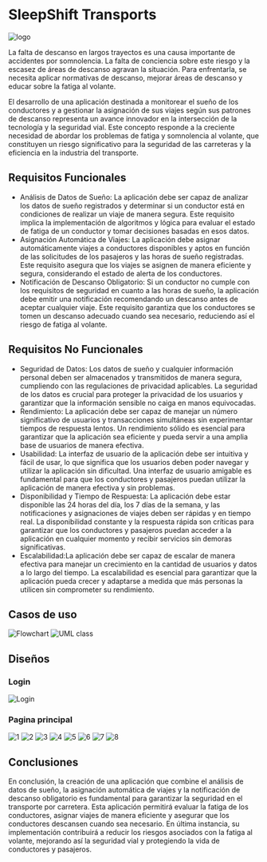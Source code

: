
# SleepShift Transports

![logo](https://github.com/CarlosCorralesY/Construccion_SleepShift_Transports/assets/90006714/6798ac6f-e8b4-42f4-a5df-3a5c5fe6d3f9)


La falta de descanso en largos trayectos es una causa importante de accidentes por somnolencia. La falta de conciencia sobre este riesgo y la escasez de áreas de descanso agravan la situación. Para enfrentarla, se necesita aplicar normativas de descanso, mejorar áreas de descanso y educar sobre la fatiga al volante.

El desarrollo de una aplicación destinada a monitorear el sueño de los conductores y a gestionar la asignación de sus viajes según sus patrones de descanso representa un avance innovador en la intersección de la tecnología y la seguridad vial. Este concepto responde a la creciente necesidad de abordar los problemas de fatiga y somnolencia al volante, que constituyen un riesgo significativo para la seguridad de las carreteras y la eficiencia en la industria del transporte.

## Requisitos Funcionales
- Análisis de Datos de Sueño: La aplicación debe ser capaz de analizar los datos de sueño registrados y determinar si un conductor está en condiciones de realizar un viaje de manera segura. Este requisito implica la implementación de algoritmos y lógica para evaluar el estado de fatiga de un conductor y tomar decisiones basadas en esos datos.
- Asignación Automática de Viajes: La aplicación debe asignar automáticamente viajes a conductores disponibles y aptos en función de las solicitudes de los pasajeros y las horas de sueño registradas. Este requisito asegura que los viajes se asignen de manera eficiente y segura, considerando el estado de alerta de los conductores.
- Notificación de Descanso Obligatorio: Si un conductor no cumple con los requisitos de seguridad en cuanto a las horas de sueño, la aplicación debe emitir una notificación recomendando un descanso antes de aceptar cualquier viaje. Este requisito garantiza que los conductores se tomen un descanso adecuado cuando sea necesario, reduciendo así el riesgo de fatiga al volante.

## Requisitos No Funcionales
- Seguridad de Datos: Los datos de sueño y cualquier información personal deben ser almacenados y transmitidos de manera segura, cumpliendo con las regulaciones de privacidad aplicables. La seguridad de los datos es crucial para proteger la privacidad de los usuarios y garantizar que la información sensible no caiga en manos equivocadas.
- Rendimiento:  La aplicación debe ser capaz de manejar un número significativo de usuarios y transacciones simultáneas sin experimentar tiempos de respuesta lentos. Un rendimiento sólido es esencial para garantizar que la aplicación sea eficiente y pueda servir a una amplia base de usuarios de manera efectiva.
- Usabilidad: La interfaz de usuario de la aplicación debe ser intuitiva y fácil de usar, lo que significa que los usuarios deben poder navegar y utilizar la aplicación sin dificultad. Una interfaz de usuario amigable es fundamental para que los conductores y pasajeros puedan utilizar la aplicación de manera efectiva y sin problemas.
- Disponibilidad y Tiempo de Respuesta: La aplicación debe estar disponible las 24 horas del día, los 7 días de la semana, y las notificaciones y asignaciones de viajes deben ser rápidas y en tiempo real. La disponibilidad constante y la respuesta rápida son críticas para garantizar que los conductores y pasajeros puedan acceder a la aplicación en cualquier momento y recibir servicios sin demoras significativas.
- Escalabilidad:La aplicación debe ser capaz de escalar de manera efectiva para manejar un crecimiento en la cantidad de usuarios y datos a lo largo del tiempo. La escalabilidad es esencial para garantizar que la aplicación pueda crecer y adaptarse a medida que más personas la utilicen sin comprometer su rendimiento.

## Casos de uso

![Flowchart](https://github.com/CarlosCorralesY/Construccion_SleepShift_Transports/assets/90006714/f4090471-c1f8-4af9-852d-d9c63edd4543)
![UML class](https://github.com/CarlosCorralesY/Construccion_SleepShift_Transports/assets/90006714/db8a8f36-b97f-4ed3-b2a1-8192bf88400a)

## Diseños
### Login

![Login](https://github.com/CarlosCorralesY/Construccion_SleepShift_Transports/assets/90006714/ff5f22af-e5a9-4621-b4fa-d002ad720bbd)

### Pagina principal
![1](https://github.com/CarlosCorralesY/Construccion_SleepShift_Transports/assets/90006714/3e45a25a-729a-44fd-befc-2df5c0d53507)
![2](https://github.com/CarlosCorralesY/Construccion_SleepShift_Transports/assets/90006714/5ea233e0-7962-4256-b017-26ae039d99ff)
![3](https://github.com/CarlosCorralesY/Construccion_SleepShift_Transports/assets/90006714/07910471-7497-480d-b276-44ce62320855)
![4](https://github.com/CarlosCorralesY/Construccion_SleepShift_Transports/assets/90006714/78d4d300-1557-4239-8010-8d76be631267)
![5](https://github.com/CarlosCorralesY/Construccion_SleepShift_Transports/assets/90006714/ee2ac412-93d8-4897-96cc-ba957d54f2c5)
![6](https://github.com/CarlosCorralesY/Construccion_SleepShift_Transports/assets/90006714/1f1b1c73-4372-4528-a45b-09dd0a289b77)
![7](https://github.com/CarlosCorralesY/Construccion_SleepShift_Transports/assets/90006714/d4939648-e523-46fe-9e53-768964ab1dba)
![8](https://github.com/CarlosCorralesY/Construccion_SleepShift_Transports/assets/90006714/8e2ea01d-30c4-4ef5-b1b9-085ddc90a451)

## Conclusiones

En conclusión, la creación de una aplicación que combine el análisis de datos de sueño, la asignación automática de viajes y la notificación de descanso obligatorio es fundamental para garantizar la seguridad en el transporte por carretera. Esta aplicación permitirá evaluar la fatiga de los conductores, asignar viajes de manera eficiente y asegurar que los conductores descansen cuando sea necesario. En última instancia, su implementación contribuirá a reducir los riesgos asociados con la fatiga al volante, mejorando así la seguridad vial y protegiendo la vida de conductores y pasajeros.
